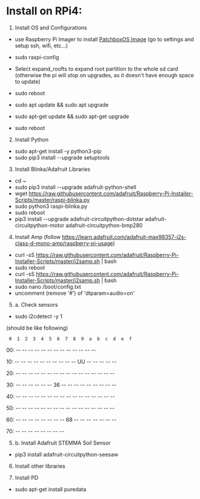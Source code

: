 # Install on RPi4:

1. Install OS and Configurations

- use Raspberry Pi Imager to install [PatchboxOS Image](https://blokas.io/patchbox-os/#patchbox-os-download) (go to settings and setup ssh, wifi, etc...)

- sudo raspi-config
- Select expand_roofts to expand root partition to the whole sd card (otherwise the pi will stop on upgrades, as it doesn't have enough space to update)
- sudo reboot

- sudo apt update && sudo apt upgrade
- sudo apt-get update && sudo apt-get upgrade
- sudo reboot

2. Install Python

- sudo apt-get install -y python3-pip
- sudo pip3 install --upgrade setuptools

3. Install Blinka/Adafruit Libraries

- cd ~
- sudo pip3 install --upgrade adafruit-python-shell
- wget https://raw.githubusercontent.com/adafruit/Raspberry-Pi-Installer-Scripts/master/raspi-blinka.py
- sudo python3 raspi-blinka.py
- sudo reboot
- pip3 install --upgrade adafruit-circuitpython-dotstar adafruit-circuitpython-motor adafruit-circuitpython-bmp280

4. Install Amp
(follow https://learn.adafruit.com/adafruit-max98357-i2s-class-d-mono-amp/raspberry-pi-usage)

- curl -sS https://raw.githubusercontent.com/adafruit/Raspberry-Pi-Installer-Scripts/master/i2samp.sh | bash
- sudo reboot
- curl -sS https://raw.githubusercontent.com/adafruit/Raspberry-Pi-Installer-Scripts/master/i2samp.sh | bash
- sudo nano /boot/config.txt
- uncomment (remove '#') of 'dtparam=audio=on'

5. a. Check sensors

- sudo i2cdetect -y 1

(should be like following)

     0  1  2  3  4  5  6  7  8  9  a  b  c  d  e  f
00:          -- -- -- -- -- -- -- -- -- -- -- -- --

10: -- -- -- -- -- -- -- -- -- -- UU -- -- -- -- --

20: -- -- -- -- -- -- -- -- -- -- -- -- -- -- -- --

30: -- -- -- -- -- -- 36 -- -- -- -- -- -- -- -- --

40: -- -- -- -- -- -- -- -- -- -- -- -- -- -- -- --

50: -- -- -- -- -- -- -- -- -- -- -- -- -- -- -- --

60: -- -- -- -- -- -- -- -- 68 -- -- -- -- -- -- --

70: -- -- -- -- -- -- -- --

5. b. Install Adafruit STEMMA Soil Sensor

- pip3 install adafruit-circuitpython-seesaw

6. Install other libraries

8. Install PD

- sudo apt-get install puredata

